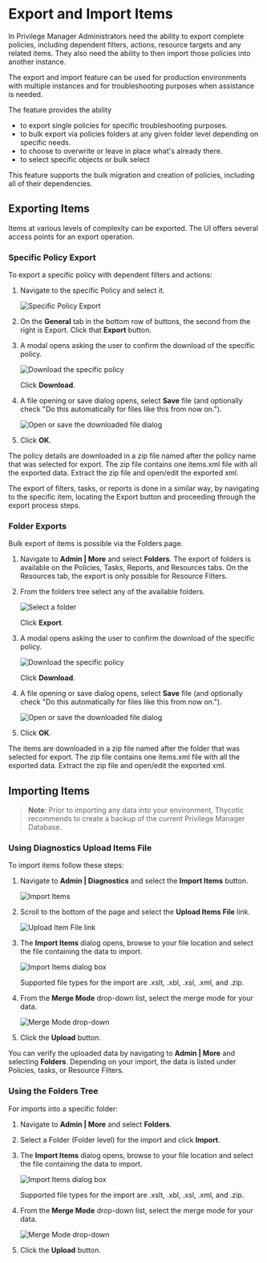 [title]: # (Export and Import Items)
[tags]: # (create,set-up)
[priority]: # (9501)
# Export and Import Items

In Privilege Manager Administrators need the ability to export complete policies, including dependent filters, actions, resource targets and any related items. They also need the ability to then import those policies into another instance.

The export and import feature can be used for production environments with multiple instances and for troubleshooting purposes when assistance is needed.

The feature provides the ability

* to export single policies for specific troubleshooting purposes.
* to bulk export via policies folders at any given folder level depending on specific needs.
* to choose to overwrite or leave in place what's already there.
* to select specific objects or bulk select

This feature supports the bulk migration and creation of policies, including all of their dependencies.

## Exporting Items

Items at various levels of complexity can be exported. The UI offers several access points for an export operation. 

### Specific Policy Export

To export a specific policy with dependent filters and actions:

1. Navigate to the specific Policy and select it.

   ![Specific Policy Export](images/import/policy-export.png)
1. On the __General__ tab in the bottom row of buttons, the second from the right is Export. Click that __Export__ button.
1. A modal opens asking the user to confirm the download of the specific policy.

   ![Download the specific policy](images/import/download.png)

   Click __Download__.
1. A file opening or save dialog opens, select __Save__ file (and optionally check "Do this automatically for files like this from now on.").

   ![Open or save the downloaded file dialog](images/import/open-save.png)
1. Click __OK__.

The policy details are downloaded in a zip file named after the policy name that was selected for export. The zip file contains one items.xml file with all the exported data. Extract the zip file and open/edit the exported xml.

The export of filters, tasks, or reports is done in a similar way, by navigating to the specific item, locating the Export button and proceeding through the export process steps.

### Folder Exports

Bulk export of items is possible via the Folders page.

1. Navigate to __Admin | More__ and select __Folders__. The export of folders is available on the Policies, Tasks, Reports, and Resources tabs. On the Resources tab, the export is only possible for Resource Filters.
1. From the folders tree select any of the available folders.

   ![Select a folder](images/import/folder-export.png)

   Click __Export__.
1. A modal opens asking the user to confirm the download of the specific policy.

   ![Download the specific policy](images/import/download.png)

   Click __Download__.
1. A file opening or save dialog opens, select __Save__ file (and optionally check "Do this automatically for files like this from now on.").

   ![Open or save the downloaded file dialog](images/import/open-save.png)
1. Click __OK__.

The items are downloaded in a zip file named after the folder that was selected for export. The zip file contains one items.xml file with all the exported data. Extract the zip file and open/edit the exported xml.

## Importing Items

>**Note**:
>Prior to importing any data into your environment, Thycotic recommends to create a backup of the current Privilege Manager Database.

### Using Diagnostics Upload Items File

To import items follow these steps:

1. Navigate to __Admin | Diagnostics__ and select the __Import Items__ button.

   ![Import Items](images/import/import.png)
1. Scroll to the bottom of the page and select the __Upload Items File__ link.

   ![Upload Item File link](images/import/link.png)
1. The __Import Items__ dialog opens, browse to your file location and select the file containing the data to import.

   ![Import Items dialog box](images/import/modal.png)

   Supported file types for the import are .xslt, .xbl, .xsl, .xml, and .zip.
1. From the __Merge Mode__ drop-down list, select the merge mode for your data.

   ![Merge Mode drop-down](images/import/modal-select.png) <!-- TODO: new screen once drop-down options are corrected -->
1. Click the __Upload__ button.

You can verify the uploaded data by navigating to __Admin | More__ and selecting __Folders__. Depending on your import, the data is listed under Policies, tasks, or Resource Filters.

### Using the Folders Tree

For imports into a specific folder:

1. Navigate to __Admin | More__ and select __Folders__.
1. Select a Folder (Folder level) for the import and click __Import__.
1. The __Import Items__ dialog opens, browse to your file location and select the file containing the data to import.

   ![Import Items dialog box](images/import/modal.png)

   Supported file types for the import are .xslt, .xbl, .xsl, .xml, and .zip.
1. From the __Merge Mode__ drop-down list, select the merge mode for your data.

   ![Merge Mode drop-down](images/import/modal-select.png) <!-- TODO: new screen once drop-down options are corrected -->
1. Click the __Upload__ button.
